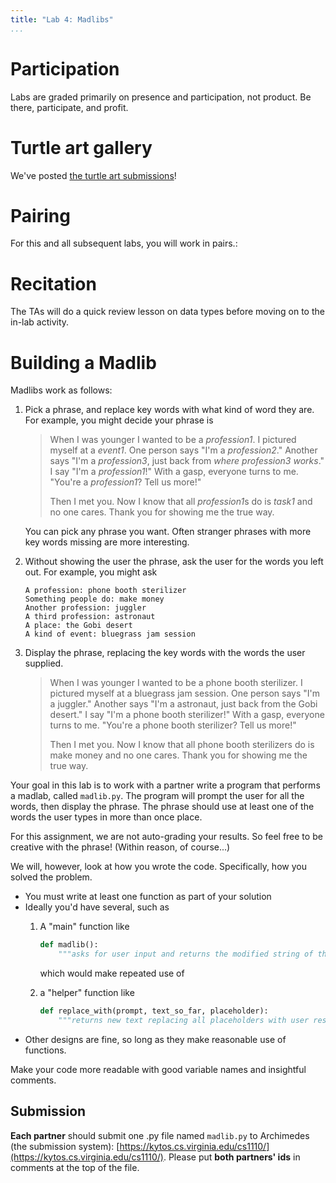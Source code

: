 ```yaml
---
title: "Lab 4: Madlibs"
...
```


# Participation

Labs are graded primarily on presence and participation, not product.
Be there, participate, and profit.

# Turtle art gallery

We've posted <a href="turtleart/" target="_blank">the turtle art submissions</a>!

# Pairing

For this and all subsequent labs, you will work in pairs.:

# Recitation

The TAs will do a quick review lesson on data types before moving on to
the in-lab activity.

# Building a Madlib

Madlibs work as follows:

1.  Pick a phrase, and replace key words with what kind of word they are.
    For example, you might decide your phrase is
    
    > When I was younger I wanted to be a *profession1*. I pictured myself at a *event1*.  One person says "I'm a *profession2*." Another says "I'm a *profession3*, just back from *where profession3 works*."  I say "I'm a *profession1*!" With a gasp, everyone turns to me.  "You're a *profession1*?  Tell us more!"
    >
    > Then I met you. Now I know that all *profession1*s do is *task1* and no one cares.  Thank you for showing me the true way.
    
    You can pick any phrase you want.
    Often stranger phrases with more key words missing are more interesting.
    
1.  Without showing the user the phrase, ask the user for the words you left out.
    For example, you might ask
    
        A profession: phone booth sterilizer
        Something people do: make money
        Another profession: juggler
        A third profession: astronaut
        A place: the Gobi desert
        A kind of event: bluegrass jam session
        
1.  Display the phrase, replacing the key words with the words the user supplied.

    > When I was younger I wanted to be a phone booth sterilizer. I pictured myself at a bluegrass jam session.  One person says "I'm a juggler." Another says "I'm a astronaut, just back from the Gobi desert."  I say "I'm a phone booth sterilizer!" With a gasp, everyone turns to me.  "You're a phone booth sterilizer?  Tell us more!"
    >
    > Then I met you. Now I know that all phone booth sterilizers do is make money and no one cares.  Thank you for showing me the true way.
   
Your goal in this lab is to work with a partner write a program that performs a madlab,
called `madlib.py`.
The program will prompt the user for all the words, then display the phrase.
The phrase should use at least one of the words the user types in more than once place.

For this assignment, we are not auto-grading your results.
So feel free to be creative with the phrase! (Within reason, of course...)

We will, however, look at how you wrote the code.
Specifically, how you solved the problem.

-   You must write at least one function as part of your solution
-   Ideally you'd have several, such as
    1.  A "main" function like
    
        ````python
        def madlib():
            """asks for user input and returns the modified string of the full phrase"""
        ````
        
        which would make repeated use of
        
    1.  a "helper" function like
    
        ````python
        def replace_with(prompt, text_so_far, placeholder):
            """returns new text replacing all placeholders with user response to prompt"""
        ````
-   Other designs are fine, so long as they make reasonable use of functions.

Make your code more readable with good variable names and insightful comments. 



## Submission

**Each partner** should submit one .py file named `madlib.py` to Archimedes (the submission system):
[https://kytos.cs.virginia.edu/cs1110/](https://kytos.cs.virginia.edu/cs1110/).
Please put **both partners' ids** in comments at the top of the file.

